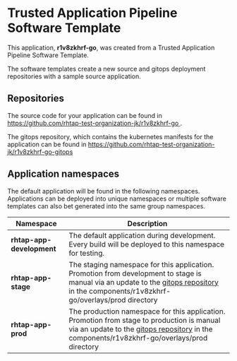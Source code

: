 # Trusted Application Pipeline Software Template

This application, **r1v8zkhrf-go**, was created from a Trusted Application Pipeline Software Template.

The software templates create a new source and gitops deployment repositories with a sample source application. 

## Repositories

The source code for your application can be found in [https://github.com/rhtap-test-organization-jk/r1v8zkhrf-go ](https://github.com/rhtap-test-organization-jk/r1v8zkhrf-go ).
 
The gitops repository, which contains the kubernetes manifests for the application can be found in 
[https://github.com/rhtap-test-organization-jk/r1v8zkhrf-go-gitops ](https://github.com/rhtap-test-organization-jk/r1v8zkhrf-go-gitops ) 

## Application namespaces 

The default application will be found in the following namespaces. Applications can be deployed into unique namespaces or multiple software templates can also bet generated into the same group namespaces.  

|  Namespace   |  Description   |  
| -------- | -------- |   
| **rhtap-app-development** | The default application during development. Every build will be deployed to this namespace for testing. | 
| **rhtap-app-stage** | The staging namespace for this application. Promotion from development to stage is manual via an update to the [gitops repository](https://github.com/rhtap-test-organization-jk/r1v8zkhrf-go-gitops ) in the components/r1v8zkhrf-go/overlays/prod directory |  
| **rhtap-app-prod** | The production namespace for this application. Promotion from stage to production is manual via an update to the [gitops repository](https://github.com/rhtap-test-organization-jk/r1v8zkhrf-go-gitops ) in the components/r1v8zkhrf-go/overlays/prod directory | 